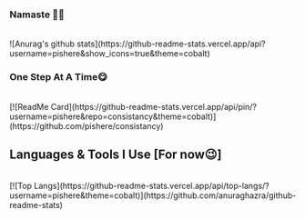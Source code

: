 
### Namaste 🙏😁
</br>
![Anurag's github stats](https://github-readme-stats.vercel.app/api?username=pishere&show_icons=true&theme=cobalt)

### One Step At A Time😋
</br>
[![ReadMe Card](https://github-readme-stats.vercel.app/api/pin/?username=pishere&repo=consistancy&theme=cobalt)](https://github.com/pishere/consistancy)

## Languages & Tools I Use [For now😉]
</br>
[![Top Langs](https://github-readme-stats.vercel.app/api/top-langs/?username=pishere&theme=cobalt)](https://github.com/anuraghazra/github-readme-stats)
